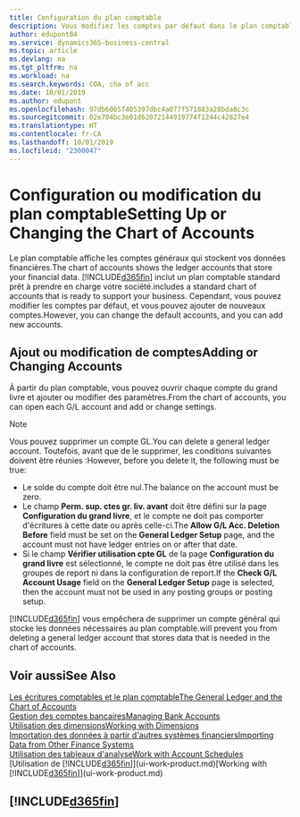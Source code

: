 ```yaml
---
title: Configuration du plan comptable
description: Vous modifiez les comptes par défaut dans le plan comptable, et vous pouvez ajouter de nouveaux comptes.
author: edupont04
ms.service: dynamics365-business-central
ms.topic: article
ms.devlang: na
ms.tgt_pltfrm: na
ms.workload: na
ms.search.keywords: COA, cha of acc
ms.date: 10/01/2019
ms.author: edupont
ms.openlocfilehash: 97db6065f405397dbc4a077f571883a28bda8c3c
ms.sourcegitcommit: 02e704bc3e01d62072144919774f1244c42827e4
ms.translationtype: HT
ms.contentlocale: fr-CA
ms.lasthandoff: 10/01/2019
ms.locfileid: "2300047"
---
```

# <a name="setting-up-or-changing-the-chart-of-accounts"></a><span data-ttu-id="5f510-103">Configuration ou modification du plan comptable</span><span class="sxs-lookup"><span data-stu-id="5f510-103">Setting Up or Changing the Chart of Accounts</span></span>
<span data-ttu-id="5f510-104">Le plan comptable affiche les comptes généraux qui stockent vos données financières.</span><span class="sxs-lookup"><span data-stu-id="5f510-104">The chart of accounts shows the ledger accounts that store your financial data.</span></span> [!INCLUDE[d365fin](includes/d365fin_md.md)] <span data-ttu-id="5f510-105">inclut un plan comptable standard prêt à prendre en charge votre société.</span><span class="sxs-lookup"><span data-stu-id="5f510-105">includes a standard chart of accounts that is ready to support your business.</span></span>
<span data-ttu-id="5f510-106">Cependant, vous pouvez modifier les comptes par défaut, et vous pouvez ajouter de nouveaux comptes.</span><span class="sxs-lookup"><span data-stu-id="5f510-106">However, you can change the default accounts, and you can add new accounts.</span></span>  

## <a name="adding-or-changing-accounts"></a><span data-ttu-id="5f510-107">Ajout ou modification de comptes</span><span class="sxs-lookup"><span data-stu-id="5f510-107">Adding or Changing Accounts</span></span>
<span data-ttu-id="5f510-108">À partir du plan comptable, vous pouvez ouvrir chaque compte du grand livre et ajouter ou modifier des paramètres.</span><span class="sxs-lookup"><span data-stu-id="5f510-108">From the chart of accounts, you can open each G/L account and add or change settings.</span></span>

> [!NOTE]  
>   <span data-ttu-id="5f510-109">Vous pouvez supprimer un compte GL.</span><span class="sxs-lookup"><span data-stu-id="5f510-109">You can delete a general ledger account.</span></span> <span data-ttu-id="5f510-110">Toutefois, avant que de le supprimer, les conditions suivantes doivent être réunies :</span><span class="sxs-lookup"><span data-stu-id="5f510-110">However, before you delete it, the following must be true:</span></span>  
>  
>   * <span data-ttu-id="5f510-111">Le solde du compte doit être nul.</span><span class="sxs-lookup"><span data-stu-id="5f510-111">The balance on the account must be zero.</span></span>  
>   * <span data-ttu-id="5f510-112">Le champ **Perm. sup. ctes gr. liv. avant** doit être défini sur la page **Configuration du grand livre**, et le compte ne doit pas comporter d'écritures à cette date ou après celle-ci.</span><span class="sxs-lookup"><span data-stu-id="5f510-112">The **Allow G/L Acc. Deletion Before** field must be set on the **General Ledger Setup** page, and the account must not have ledger entries on or after that date.</span></span>  
>   * <span data-ttu-id="5f510-113">Si le champ **Vérifier utilisation cpte GL** de la page **Configuration du grand livre** est sélectionné, le compte ne doit pas être utilisé dans les groupes de report ni dans la configuration de report.</span><span class="sxs-lookup"><span data-stu-id="5f510-113">If the **Check G/L Account Usage** field on the **General Ledger Setup** page is selected, then the account must not be used in any posting groups or posting setup.</span></span>  

[!INCLUDE[d365fin](includes/d365fin_md.md)] <span data-ttu-id="5f510-114">vous empêchera de supprimer un compte général qui stocke les données nécessaires au plan comptable.</span><span class="sxs-lookup"><span data-stu-id="5f510-114">will prevent you from deleting a general ledger account that stores data that is needed in the chart of accounts.</span></span>  

## <a name="see-also"></a><span data-ttu-id="5f510-115">Voir aussi</span><span class="sxs-lookup"><span data-stu-id="5f510-115">See Also</span></span>
[<span data-ttu-id="5f510-116">Les écritures comptables et le plan comptable</span><span class="sxs-lookup"><span data-stu-id="5f510-116">The General Ledger and the Chart of Accounts</span></span>](finance-general-ledger.md)  
[<span data-ttu-id="5f510-117">Gestion des comptes bancaires</span><span class="sxs-lookup"><span data-stu-id="5f510-117">Managing Bank Accounts</span></span>](bank-manage-bank-accounts.md)  
[<span data-ttu-id="5f510-118">Utilisation des dimensions</span><span class="sxs-lookup"><span data-stu-id="5f510-118">Working with Dimensions</span></span>](finance-dimensions.md)  
[<span data-ttu-id="5f510-119">Importation des données à partir d'autres systèmes financiers</span><span class="sxs-lookup"><span data-stu-id="5f510-119">Importing Data from Other Finance Systems</span></span>](across-import-data-configuration-packages.md)  
[<span data-ttu-id="5f510-120">Utilisation des tableaux d'analyse</span><span class="sxs-lookup"><span data-stu-id="5f510-120">Work with Account Schedules</span></span>](bi-how-work-account-schedule.md)  
<span data-ttu-id="5f510-121">[Utilisation de [!INCLUDE[d365fin](includes/d365fin_md.md)]](ui-work-product.md)</span><span class="sxs-lookup"><span data-stu-id="5f510-121">[Working with [!INCLUDE[d365fin](includes/d365fin_md.md)]](ui-work-product.md)</span></span>  

## [!INCLUDE[d365fin](includes/free_trial_md.md)]
